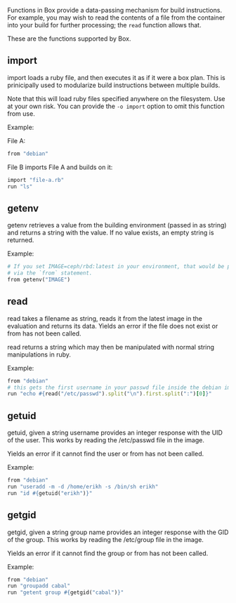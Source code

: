 Functions in Box provide a data-passing mechanism for build instructions. For
example, you may wish to read the contents of a file from the container into
your build for further processing; the `read` function allows that.

These are the functions supported by Box.

## import

import loads a ruby file, and then executes it as if it were a box plan. This
is prinicipally used to modularize build instructions between multiple builds.

Note that this will load ruby files specified anywhere on the filesystem. Use
at your own risk. You can provide the `-o import` option to omit this function
from use.

Example:

File A:

```ruby
from "debian"
```

File B imports File A and builds on it:

```ruby
import "file-a.rb"
run "ls"
```

## getenv

getenv retrieves a value from the building environment (passed in as string)
and returns a string with the value. If no value exists, an empty string is
returned.

Example:

```ruby
# If you set IMAGE=ceph/rbd:latest in your environment, that would be pulled
# via the `from` statement.
from getenv("IMAGE")
```

## read

read takes a filename as string, reads it from the latest image in the
evaluation and returns its data. Yields an error if the file does not exist
or from has not been called.

read returns a string which may then be manipulated with normal string
manipulations in ruby.

Example:

```ruby
from "debian"
# this gets the first username in your passwd file inside the debian image
run "echo #{read("/etc/passwd").split("\n").first.split(":")[0]}"
```

## getuid

getuid, given a string username provides an integer response with the UID of
the user. This works by reading the /etc/passwd file in the image.

Yields an error if it cannot find the user or from has not been called.

Example:

```ruby
from "debian"
run "useradd -m -d /home/erikh -s /bin/sh erikh"
run "id #{getuid("erikh")}"
```

## getgid

getgid, given a string group name provides an integer response with the GID
of the group. This works by reading the /etc/group file in the image.

Yields an error if it cannot find the group or from has not been called.

Example:

```ruby
from "debian"
run "groupadd cabal"
run "getent group #{getgid("cabal")}"
```
